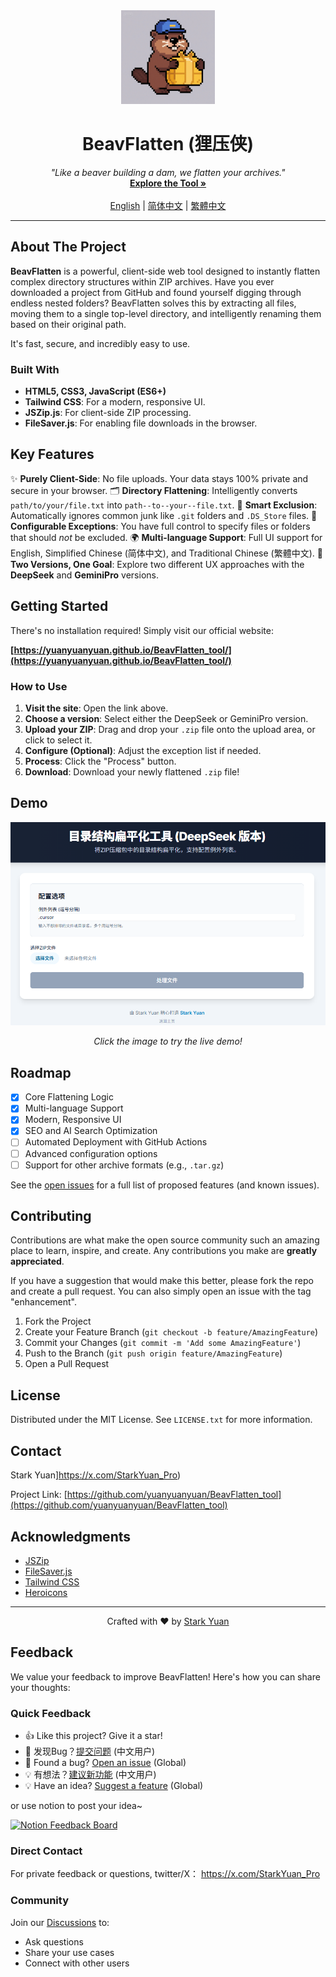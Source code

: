 <div align="center">
  <img src="assets/logo.png" alt="BeavFlatten Logo" width="150"/>
  <h1 align="center">BeavFlatten (狸压侠)</h1>
  <p align="center">
    <i>"Like a beaver building a dam, we flatten your archives."</i>
    <br />
    <a href="https://yuanyuanyuan.github.io/BeavFlatten_tool/"><strong>Explore the Tool »</strong></a>
    <br />
    <br />
    <a href="README.md">English</a> | <a href="README.zh-CN.md">简体中文</a> | <a href="README.zh-TW.md">繁體中文</a>
  </p>
</div>

---

## About The Project

**BeavFlatten** is a powerful, client-side web tool designed to instantly flatten complex directory structures within ZIP archives. Have you ever downloaded a project from GitHub and found yourself digging through endless nested folders? BeavFlatten solves this by extracting all files, moving them to a single top-level directory, and intelligently renaming them based on their original path.

It's fast, secure, and incredibly easy to use.

### Built With

*   **HTML5, CSS3, JavaScript (ES6+)**
*   **Tailwind CSS**: For a modern, responsive UI.
*   **JSZip.js**: For client-side ZIP processing.
*   **FileSaver.js**: For enabling file downloads in the browser.

## Key Features

✨ **Purely Client-Side**: No file uploads. Your data stays 100% private and secure in your browser.
🗂️ **Directory Flattening**: Intelligently converts `path/to/your/file.txt` into `path--to--your--file.txt`.
🧠 **Smart Exclusion**: Automatically ignores common junk like `.git` folders and `.DS_Store` files.
🔧 **Configurable Exceptions**: You have full control to specify files or folders that should *not* be excluded.
🌍 **Multi-language Support**: Full UI support for English, Simplified Chinese (简体中文), and Traditional Chinese (繁體中文).
🚀 **Two Versions, One Goal**: Explore two different UX approaches with the **DeepSeek** and **GeminiPro** versions.

## Getting Started

There's no installation required! Simply visit our official website:

**[https://yuanyuanyuan.github.io/BeavFlatten_tool/](https://yuanyuanyuan.github.io/BeavFlatten_tool/)**

### How to Use

1.  **Visit the site**: Open the link above.
2.  **Choose a version**: Select either the DeepSeek or GeminiPro version.
3.  **Upload your ZIP**: Drag and drop your `.zip` file onto the upload area, or click to select it.
4.  **Configure (Optional)**: Adjust the exception list if needed.
5.  **Process**: Click the "Process" button.
6.  **Download**: Download your newly flattened `.zip` file!

## Demo

<div align="center">

[![BeavFlatten Demo](assets/demo-01.png)](https://yuanyuanyuan.github.io/BeavFlatten_tool/)

*Click the image to try the live demo!*

</div>

## Roadmap

- [x] Core Flattening Logic
- [x] Multi-language Support
- [x] Modern, Responsive UI
- [x] SEO and AI Search Optimization
- [ ] Automated Deployment with GitHub Actions
- [ ] Advanced configuration options
- [ ] Support for other archive formats (e.g., `.tar.gz`)

See the [open issues](https://github.com/yuanyuanyuan/BeavFlatten_tool/issues) for a full list of proposed features (and known issues).

## Contributing

Contributions are what make the open source community such an amazing place to learn, inspire, and create. Any contributions you make are **greatly appreciated**.

If you have a suggestion that would make this better, please fork the repo and create a pull request. You can also simply open an issue with the tag "enhancement".

1.  Fork the Project
2.  Create your Feature Branch (`git checkout -b feature/AmazingFeature`)
3.  Commit your Changes (`git commit -m 'Add some AmazingFeature'`)
4.  Push to the Branch (`git push origin feature/AmazingFeature`)
5.  Open a Pull Request

## License

Distributed under the MIT License. See `LICENSE.txt` for more information.

## Contact

Stark Yuan]https://x.com/StarkYuan_Pro)

Project Link: [https://github.com/yuanyuanyuan/BeavFlatten_tool](https://github.com/yuanyuanyuan/BeavFlatten_tool)

## Acknowledgments

*   [JSZip](https://stuk.github.io/jszip/)
*   [FileSaver.js](https://github.com/eligrey/FileSaver.js/)
*   [Tailwind CSS](https://tailwindcss.com/)
*   [Heroicons](https://heroicons.com/)

---
<div align="center">
  <p>Crafted with ❤️ by <a href="https://github.com/yuanyuanyuan">Stark Yuan</a></p>
</div>


## Feedback

We value your feedback to improve BeavFlatten! Here's how you can share your thoughts:

### Quick Feedback
- 👍 Like this project? Give it a star!
- 🐛 发现Bug？[提交问题](https://github.com/yuanyuanyuan/BeavFlatten_tool/issues) (中文用户)
- 🐛 Found a bug? [Open an issue](https://github.com/yuanyuanyuan/BeavFlatten_tool/issues) (Global)
- 💡 有想法？[建议新功能](https://github.com/yuanyuanyuan/BeavFlatten_tool/issues/new?template=feature_request.md) (中文用户)  
- 💡 Have an idea? [Suggest a feature](https://github.com/yuanyuanyuan/BeavFlatten_tool/issues/new?template=feature_request.md) (Global)

or use notion to post your idea~

[![Notion Feedback Board](https://img.shields.io/badge/Notion-Share_Feedback-000000?style=for-the-badge&logo=notion)](https://gentle-agustinia-a28.notion.site/ebd/22765216c786808da0d1d97e0687363b)

### Direct Contact
For private feedback or questions, twitter/X： https://x.com/StarkYuan_Pro

### Community
Join our [Discussions](https://github.com/yuanyuanyuan/BeavFlatten_tool/discussions) to:
- Ask questions
- Share your use cases
- Connect with other users
